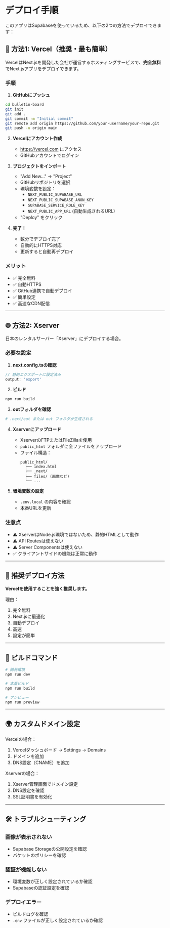 # デプロイ手順

このアプリはSupabaseを使っているため、以下の2つの方法でデプロイできます：

## 🚀 方法1: Vercel（推奨・最も簡単）

VercelはNext.jsを開発した会社が運営するホスティングサービスで、**完全無料**でNext.jsアプリをデプロイできます。

### 手順

1. **GitHubにプッシュ**
```bash
cd bulletin-board
git init
git add .
git commit -m "Initial commit"
git remote add origin https://github.com/your-username/your-repo.git
git push -u origin main
```

2. **Vercelにアカウント作成**
   - https://vercel.com にアクセス
   - GitHubアカウントでログイン

3. **プロジェクトをインポート**
   - "Add New..." → "Project"
   - GitHubリポジトリを選択
   - 環境変数を設定：
     - `NEXT_PUBLIC_SUPABASE_URL`
     - `NEXT_PUBLIC_SUPABASE_ANON_KEY`
     - `SUPABASE_SERVICE_ROLE_KEY`
     - `NEXT_PUBLIC_APP_URL` (自動生成されるURL)
   - "Deploy" をクリック

4. **完了！**
   - 数分でデプロイ完了
   - 自動的にHTTPS対応
   - 更新すると自動再デプロイ

### メリット
- ✅ 完全無料
- ✅ 自動HTTPS
- ✅ GitHub連携で自動デプロイ
- ✅ 簡単設定
- ✅ 高速なCDN配信

---

## 🌐 方法2: Xserver

日本のレンタルサーバー「Xserver」にデプロイする場合。

### 必要な設定

1. **next.config.tsの確認**
```typescript
// 静的エクスポートに設定済み
output: 'export'
```

2. **ビルド**
```bash
npm run build
```

3. **outフォルダを確認**
```bash
# .next/out または out フォルダが生成される
```

4. **Xserverにアップロード**
   - XserverのFTPまたはFileZillaを使用
   - `public_html` フォルダに全ファイルをアップロード
   - ファイル構造：
     ```
     public_html/
       ├── index.html
       ├── _next/
       ├── files/ (画像など)
       └── ...
     ```

5. **環境変数の設定**
   - `.env.local` の内容を確認
   - 本番URLを更新

### 注意点
- ⚠️ XserverはNode.js環境ではないため、静的HTMLとして動作
- ⚠️ API Routesは使えない
- ⚠️ Server Componentsは使えない
- ✅ クライアントサイドの機能は正常に動作

---

## 📝 推奨デプロイ方法

**Vercelを使用することを強く推奨します。**

理由：
1. 完全無料
2. Next.jsに最適化
3. 自動デプロイ
4. 高速
5. 設定が簡単

---

## 🔧 ビルドコマンド

```bash
# 開発環境
npm run dev

# 本番ビルド
npm run build

# プレビュー
npm run preview
```

---

## 🌍 カスタムドメイン設定

Vercelの場合：
1. Vercelダッシュボード → Settings → Domains
2. ドメインを追加
3. DNS設定（CNAME）を追加

Xserverの場合：
1. Xserver管理画面でドメイン設定
2. DNS設定を確認
3. SSL証明書を有効化

---

## 🛠️ トラブルシューティング

### 画像が表示されない
- Supabase Storageの公開設定を確認
- バケットのポリシーを確認

### 認証が機能しない
- 環境変数が正しく設定されているか確認
- Supabaseの認証設定を確認

### デプロイエラー
- ビルドログを確認
- `.env` ファイルが正しく設定されているか確認



